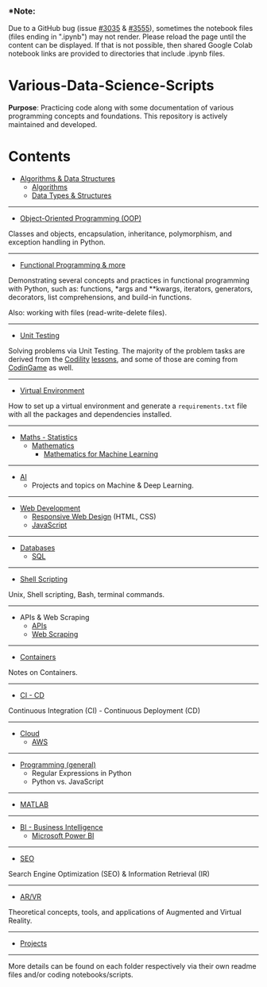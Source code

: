 ### *Note:
Due to a GitHub bug (issue [#3035](https://github.com/jupyter/notebook/issues/3035) & [#3555](https://github.com/jupyter/notebook/issues/3555)), sometimes the notebook files (files ending in ".ipynb") may not render. Please reload the page until the content can be displayed. If that is not possible, then shared Google Colab notebook links are provided to directories that include .ipynb files.

# Various-Data-Science-Scripts

**Purpose**: Practicing code along with some documentation of various programming concepts and foundations. This repository is actively maintained and developed.

Contents
=======================

* [Algorithms & Data Structures](https://github.com/dimi-fn/Various-Data-Science-Scripts/tree/main/Algorithms%20%26%20Data%20Structures)
    * [Algorithms](https://github.com/dimi-fn/Various-Data-Science-Scripts/tree/main/Algorithms%20%26%20Data%20Structures/Algorithms)
    * [Data Types & Structures](https://github.com/dimi-fn/Various-Data-Science-Scripts/tree/main/Algorithms%20%26%20Data%20Structures/Data_Types_%26_Structures)

-----

* [Object-Oriented Programming (OOP)](https://github.com/dimi-fn/Various-Data-Science-Scripts/tree/main/OOP)

Classes and objects, encapsulation, inheritance, polymorphism, and exception handling in Python.

---

* [Functional Programming & more](https://github.com/dimi-fn/Various-Data-Science-Scripts/tree/main/Functional%20Programming%20%26%20more)

Demonstrating several concepts and practices in functional programming with Python, such as: functions, *args and **kwargs, iterators, generators, decorators, list comprehensions, and build-in functions.

Also: working with files (read-write-delete files).

-----

* [Unit Testing](https://github.com/dimi-fn/Various-Data-Science-Scripts/tree/main/Unit%20Testing)

Solving problems via Unit Testing. The majority of the problem tasks are derived from the [Codility](https://www.codility.com/) [lessons](https://app.codility.com/programmers/lessons/1-iterations/), and some of those are coming from [CodinGame](https://www.codingame.com/) as well.

-----

* [Virtual Environment](https://github.com/dimi-fn/Various-Data-Science-Scripts/tree/main/Virtual%20Env)

How to set up a virtual environment and generate a `requirements.txt` file with all the packages and dependencies installed.

-----

* [Maths - Statistics](https://github.com/dimi-fn/Various-Data-Science-Scripts/tree/main/Maths%20-%20Statistics#mathematics--statistics)
    * [Mathematics](https://github.com/dimi-fn/Various-Data-Science-Scripts/tree/main/Maths%20-%20Statistics#mathematics)
        * [Mathematics for Machine Learning](https://github.com/dimi-fn/Various-Data-Science-Scripts/tree/main/Maths%20-%20Statistics/Mathematics_for_ML)

-----

* [AI](https://github.com/dimi-fn/Various-Data-Science-Scripts/tree/main/AI)
    * Projects and topics on Machine & Deep Learning.

------

* [Web Development](https://github.com/dimi-fn/Various-Data-Science-Scripts/tree/main/Web%20Development)
    * [Responsive Web Design](https://github.com/dimi-fn/Various-Data-Science-Scripts/tree/main/Web%20Development/Responsive%20Web%20Design) (HTML, CSS)
    * [JavaScript]()

------

* [Databases](https://github.com/dimi-fn/Various-Data-Science-Scripts/tree/main/Databases)
    * [SQL](https://github.com/dimi-fn/Various-Data-Science-Scripts/tree/main/Databases#sql)

-----

* [Shell Scripting](https://github.com/dimi-fn/Various-Data-Science-Scripts/tree/main/Shell%20Scripting)

Unix, Shell scripting, Bash, terminal commands.

------

* APIs & Web Scraping
    * [APIs](https://github.com/dimi-fn/Various-Data-Science-Scripts/tree/main/APIs%20%26%20Web%20Scraping#apis)
    * [Web Scraping](https://github.com/dimi-fn/Various-Data-Science-Scripts/tree/main/APIs%20%26%20Web%20Scraping#web-scraping)

------

* [Containers](https://github.com/dimi-fn/Various-Data-Science-Scripts/tree/main/Containers)

Notes on Containers.

------

* [CI - CD](https://github.com/dimi-fn/Various-Data-Science-Scripts/tree/main/CI%20-%20CD)

Continuous Integration (CI) - Continuous Deployment (CD)

------

* [Cloud](https://github.com/dimi-fn/Various-Data-Science-Scripts/tree/main/Cloud)
    * [AWS](https://github.com/dimi-fn/Various-Data-Science-Scripts/tree/main/Cloud#aws)

-------

* [Programming (general)](https://github.com/dimi-fn/Various-Data-Science-Scripts/tree/main/Programming%20(general))
    * Regular Expressions in Python
    * Python vs. JavaScript

------

* [MATLAB](https://github.com/dimi-fn/Various-Data-Science-Scripts/tree/main/MATLAB)

------

* [BI - Business Intelligence](https://github.com/dimi-fn/Various-Data-Science-Scripts/tree/main/BI%20-%20Business%20Intelligence)
    * [Microsoft Power BI](https://github.com/dimi-fn/Various-Data-Science-Scripts/tree/main/BI%20-%20Business%20Intelligence#microsoft-power-bi)
    
------

* [SEO](https://github.com/dimi-fn/Various-Data-Science-Scripts/tree/main/SEO)

Search Engine Optimization (SEO) & Information Retrieval (IR)

-----

* [AR/VR](https://github.com/dimi-fn/Various-Data-Science-Scripts/tree/main/AR%20%26%20VR#augmented-reality-ar--virtual-reality-vr)

Theoretical concepts, tools, and applications of Augmented and Virtual Reality.

-----

* [Projects](https://github.com/dimi-fn/Various-Data-Science-Scripts/tree/main/Projects)

-----
More details can be found on each folder respectively via their own readme files and/or coding notebooks/scripts.